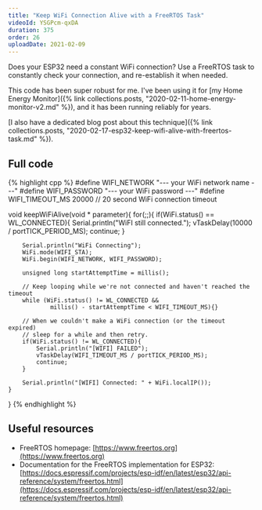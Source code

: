 ```yaml
---
title: "Keep WiFi Connection Alive with a FreeRTOS Task"
videoId: YSGPcm-qxDA
duration: 375
order: 26
uploadDate: 2021-02-09
---
```


Does your ESP32 need a constant WiFi connection? Use a FreeRTOS task to constantly check your connection, and re-establish it when needed.

This code has been super robust for me. I've been using it for [my Home Energy Monitor]({% link collections.posts, "2020-02-11-home-energy-monitor-v2.md" %}), and it has been running reliably for years.

[I also have a dedicated blog post about this technique]({% link collections.posts, "2020-02-17-esp32-keep-wifi-alive-with-freertos-task.md" %}).

## Full code

{% highlight cpp %}
#define WIFI_NETWORK "--- your WiFi network name ---"
#define WIFI_PASSWORD "--- your WiFi password ---"
#define WIFI_TIMEOUT_MS 20000 // 20 second WiFi connection timeout

void keepWiFiAlive(void * parameter){
    for(;;){
        if(WiFi.status() == WL_CONNECTED){
            Serial.println("WiFI still connected.");
            vTaskDelay(10000 / portTICK_PERIOD_MS);
            continue;
        }

        Serial.println("WiFi Connecting");
        WiFi.mode(WIFI_STA);
        WiFi.begin(WIFI_NETWORK, WIFI_PASSWORD);

        unsigned long startAttemptTime = millis();

        // Keep looping while we're not connected and haven't reached the timeout
        while (WiFi.status() != WL_CONNECTED && 
                millis() - startAttemptTime < WIFI_TIMEOUT_MS){}

        // When we couldn't make a WiFi connection (or the timeout expired)
        // sleep for a while and then retry.
        if(WiFi.status() != WL_CONNECTED){
            Serial.println("[WIFI] FAILED");
            vTaskDelay(WIFI_TIMEOUT_MS / portTICK_PERIOD_MS);
            continue;
        }

        Serial.println("[WIFI] Connected: " + WiFi.localIP());
    }
}
{% endhighlight %}


## Useful resources

* FreeRTOS homepage: [https://www.freertos.org](https://www.freertos.org)
* Documentation for the FreeRTOS implementation for ESP32: [https://docs.espressif.com/projects/esp-idf/en/latest/esp32/api-reference/system/freertos.html](https://docs.espressif.com/projects/esp-idf/en/latest/esp32/api-reference/system/freertos.html)

